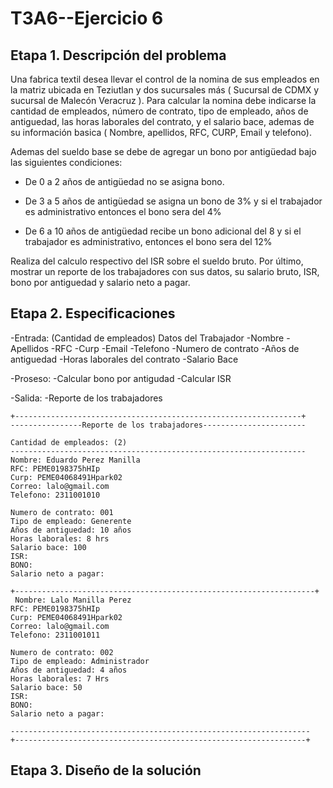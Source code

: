 # T3A6--Ejercicio 6

## Etapa 1. Descripción del problema 
Una fabrica textil desea llevar el control de la nomina de sus empleados en la matriz ubicada en Teziutlan y dos sucursales más ( Sucursal de CDMX y sucursal de Malecón Veracruz ). Para calcular la nomina debe indicarse la cantidad de empleados, número de contrato, tipo de empleado, años de antiguedad, las horas laborales del contrato, y el salario bace, ademas de su información basica ( Nombre, apellidos, RFC, CURP, Email y telefono).

Ademas del sueldo base se debe de agregar un bono por antigüedad bajo las siguientes condiciones:

- De 0 a 2 años de antigüedad no se asigna bono.

- De 3 a 5 años de antigüedad se asigna un bono de 3% y si el trabajador es administrativo entonces el bono sera del 4%

- De 6 a 10 años de antigüedad recibe un bono adicional del 8 y si el trabajador es administrativo, entonces el bono sera del 12%

Realiza del calculo respectivo del ISR sobre el sueldo bruto. Por último, mostrar un reporte de los trabajadores con sus datos, su salario bruto, ISR, bono por antiguedad y salario neto a pagar.

## Etapa 2. Especificaciones

-Entrada: 
    (Cantidad de empleados) 
Datos del Trabajador
  -Nombre
  -Apellidos
  -RFC
  -Curp
  -Email
  -Telefono
  -Numero de contrato
  -Años de antiguedad
  -Horas laborales del contrato
  -Salario Bace
  
  -Proseso:
      -Calcular bono por antigudad
      -Calcular ISR
      
  -Salida:
      -Reporte de los trabajadores
 ~~~
 +----------------------------------------------------------------+
 ----------------Reporte de los trabajadores-----------------------
 
 Cantidad de empleados: (2)
 ------------------------------------------------------------------
 Nombre: Eduardo Perez Manilla
 RFC: PEME0198375hHIp
 Curp: PEME04068491Hpark02
 Correo: lalo@gmail.com
 Telefono: 2311001010
 
 Numero de contrato: 001
 Tipo de empleado: Generente
 Años de antiguedad: 10 años 
 Horas laborales: 8 hrs
 Salario bace: 100
 ISR: 
 BONO: 
 Salario neto a pagar:
 
 +-------------------------------------------------------------------+
  Nombre: Lalo Manilla Perez
 RFC: PEME0198375hHIp
 Curp: PEME04068491Hpark02
 Correo: lalo@gmail.com
 Telefono: 2311001011
 
 Numero de contrato: 002
 Tipo de empleado: Administrador 
 Años de antiguedad: 4 años 
 Horas laborales: 7 Hrs
 Salario bace: 50
 ISR: 
 BONO: 
 Salario neto a pagar:
 
 -------------------------------------------------------------------
 +-----------------------------------------------------------------+
 
 ~~~

## Etapa 3. Diseño de la solución 


 
 
  

